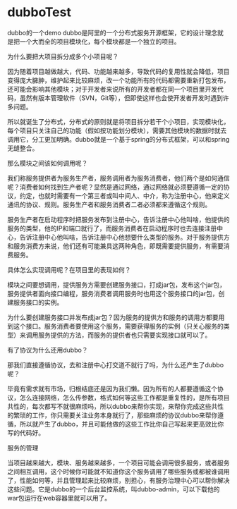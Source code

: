 # dubboTest
dubbo的一个demo
dubbo是阿里的一个分布式服务开源框架，它的设计理念就是把一个大而全的项目模块化，每个模块都是一个独立的项目。

为什么要把大项目拆分成多个小项目呢？

因为随着项目越做越大，代码、功能越来越多，导致代码的复用性就会降低，项目变得庞大臃肿，维护起来比较麻烦，改一个功能所有的代码都需要重新打包发布，还可能会影响其他模块；对于开发者来说所有的开发者都在同一个项目里开发代码，虽然有版本管理软件（SVN，Git等），但即使这样也会使开发者开发时遇到许多问题。

所以就诞生了分布式，分布式的原则就是将项目拆分若干个小项目，实现模块化，每个项目只关注自己的功能（假如按功能划分模块），需要其他模块的数据时就去调用它，分工更加明确。dubbo就是一个基于spring的分布式框架，可以和spring无缝整合。

那么模块之间该如何调用呢？

我们称服务提供者为服务生产者，服务调用者为服务消费者，他们两个是如何通信呢？消费者如何找到生产者呢？显然是通过网络，通过网络就必须要遵循一定的协议，约定，也就时需要有一个第三者或叫中间人、中介，称为注册中心，他来定义通讯的协议、规则。服务生产者和服务消费者二者必须都来遵循这个规则。

服务生产者在启动程序时把服务发布到注册中心，告诉注册中心他叫啥，他提供的服务的类型，他的IP和端口就行了，而服务消费者在启动程序时也去连接注册中心，告诉注册中心他叫啥，告诉注册中心他想要什么类型的服务。对于服务提供方和服务消费方来说，他们还有可能兼具这两种角色，即既需要提供服务，有需要消费服务。

具体怎么实现调用呢？在项目里的表现如何？

模块之间要想调用，提供服务方需要创建服务接口，打成jar包，发布这个jar包，服务提供者面向接口编程，服务消费者调用服务时也用这个服务接口的jar包，创建服务接口的实例。

为什么要创建服务接口并发布成jar包？因为服务的提供方和服务的调用方都要用到这个接口。服务消费者要使用这个服务，需要获得服务的实例（只关心服务的类型）来调用服务提供的方法，而服务的提供者也只需要实现接口就可以了。

有了协议为什么还用dubbo？

那我们直接遵循协议，去和注册中心打交道不就行了吗，为什么还产生了dubbo呢？

毕竟有需求就有市场，归根结底还是因为我们懒。因为所有的人都要遵循这个协议，怎么连接网络，怎么传参数，格式如何等这些工作都是重复性的，是所有项目共性的，每次都写不就很麻烦吗，所以dubbo来帮你实现，来帮你完成这些共性的繁琐的工作，你只需要关注业务本身就行了，那些麻烦的协议dubbo来帮你遵循，所以就产生了dubbo，并且可能他做的这些工作比你自己写起来更高效比你写的代码好。

服务的管理

当项目越来越大，模块、服务越来越多，一个项目可能会调用很多服务，或者服务之间相互调用，这个时候你可能就不知道你这个服务调用了哪些服务或都被谁调用了，性能如何等，并且管理起来比较麻烦，别担心，有服务治理中心可以帮你解决这些问题。它是dubbo的一个后台监控系统，叫dubbo-admin，可以下载他的war包运行在web容器里就可以用了。

